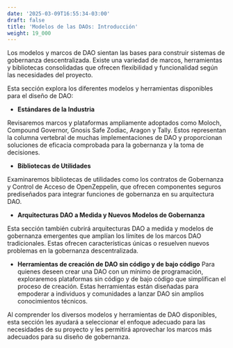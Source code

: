 ```yaml
---
date: '2025-03-09T16:55:34-03:00'
draft: false
title: 'Modelos de las DAOs: Introducción'
weight: 19_000
---
```


Los modelos y marcos de DAO sientan las bases para construir sistemas de gobernanza descentralizada. Existe una variedad de marcos, herramientas y bibliotecas consolidadas que ofrecen flexibilidad y funcionalidad según las necesidades del proyecto.

Esta sección explora los diferentes modelos y herramientas disponibles para el diseño de DAO:

- **Estándares de la Industria**

Revisaremos marcos y plataformas ampliamente adoptados como Moloch, Compound Governor, Gnosis Safe Zodiac, Aragon y Tally. Estos representan la columna vertebral de muchas implementaciones de DAO y proporcionan soluciones de eficacia comprobada para la gobernanza y la toma de decisiones.

- **Bibliotecas de Utilidades**

Examinaremos bibliotecas de utilidades como los contratos de Gobernanza y Control de Acceso de OpenZeppelin, que ofrecen componentes seguros prediseñados para integrar funciones de gobernanza en su arquitectura DAO.

- **Arquitecturas DAO a Medida y Nuevos Modelos de Gobernanza**

Esta sección también cubrirá arquitecturas DAO a medida y modelos de gobernanza emergentes que amplían los límites de los marcos DAO tradicionales. Estas ofrecen características únicas o resuelven nuevos problemas en la gobernanza descentralizada.

- **Herramientas de creación de DAO sin código y de bajo código**
Para quienes deseen crear una DAO con un mínimo de programación, exploraremos plataformas sin código y de bajo código que simplifican el proceso de creación. Estas herramientas están diseñadas para empoderar a individuos y comunidades a lanzar DAO sin amplios conocimientos técnicos.

Al comprender los diversos modelos y herramientas de DAO disponibles, esta sección les ayudará a seleccionar el enfoque adecuado para las necesidades de su proyecto y les permitirá aprovechar los marcos más adecuados para su diseño de gobernanza.

